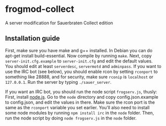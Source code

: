 frogmod-collect
===============

A server modification for Sauerbraten Collect edition

Installation guide
------------------

First, make sure you have make and g++ installed. In Debian you can do apt-get install build-essential.
Now compile by running `make`.
Next, copy `server-init.cfg.example` to `server-init.cfg` and edit the default values.
You should edit at least `serverdesc`, `servermotd` and `adminpass`.
If you want to use the IRC bot (see below), you should enable rcon by setting `rconport` to something like 28888, and for security, make sure `rconip` is `localhost` or `127.0.0.1`.
Run the server by typing `./sauer_server`.

If you want an IRC bot, you should run the node script `frogserv.js`, thusly:
First, install [node.js](http://nodejs.org/).
Go to the `node` directory and copy config.json.example to config.json, and edit the values in there.
Make sure the rcon port is the same as the `rconport` variable you set earlier.
You'll also need to install some node modules by running `npm install irc` in the `node` folder.
Then, run the node script by doing `node frogserv.js` in the `node` folder.
